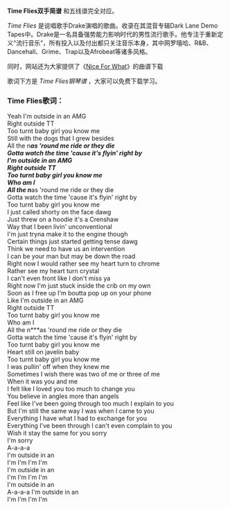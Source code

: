 

**Time Flies双手简谱** 和五线谱完全对应。

_Time Flies_ 是说唱歌手Drake演唱的歌曲。收录在其混音专辑Dark Lane Demo
Tapes中。Drake是一名具备强势能力影响时代的男性流行歌手。他专注于重新定义“流行音乐”，所有投入以及付出都只关注音乐本身，其中网罗嘻哈、R&B、Dancehall、Grime、Trap以及Afrobeat等诸多风格。

同时，网站还为大家提供了《[Nice For What](Music-9364-Nice-For-What-Drake.html "Nice For
What")》的曲谱下载

歌词下方是 _Time Flies钢琴谱_ ，大家可以免费下载学习。

### Time Flies歌词：

Yeah I'm outside in an AMG  
Right outside TT  
Too turnt baby girl you know me  
Still with the dogs that I grew besides  
All the n***as 'round me ride or they die  
Gotta watch the time 'cause it's flyin' right by  
I'm outside in an AMG  
Right outside TT  
Too turnt baby girl you know me  
Who am I  
All the n***as 'round me ride or they die  
Gotta watch the time 'cause it's flyin' right by  
Too turnt baby girl you know me  
I just called shorty on the face dawg  
Just threw on a hoodie it's a Crenshaw  
Way that I been livin' unconventional  
I'm just tryna make it to the engine though  
Certain things just started getting tense dawg  
Think we need to have us an intervention  
I can be your man but may be down the road  
Right now I would rather see my heart turn to chrome  
Rather see my heart turn crystal  
I can't even front like I don't miss ya  
Right now I'm just stuck inside the crib on my own  
Soon as I free up I'm boutta pop up on your phone  
Like I'm outside in an AMG  
Right outside TT  
Too turnt baby girl you know me  
Who am I  
All the n***as 'round me ride or they die  
Gotta watch the time 'cause it's flyin' right by  
Too turnt baby girl you know me  
Heart still on javelin baby  
Too turnt baby girl you know me  
I was pullin' off when they knew me  
Sometimes I wish there was two of me or three of me  
When it was you and me  
I felt like I loved you too much to change you  
You believe in angles more than angels  
Feel like I've been going through too much I explain to you  
But I'm still the same way I was when I came to you  
Everything I have what I had to exchange for you  
Everything I've been through I can't even complain to you  
Wish it stay the same for you sorry  
I'm sorry  
A-a-a-a  
I'm outside in an  
I'm I'm I'm I'm  
I'm outside in an  
I'm I'm I'm I'm  
I'm outside in an  
A-a-a-a I'm outside in an  
I'm I'm I'm I'm

